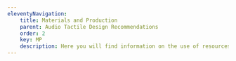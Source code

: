 ```yaml
---
eleventyNavigation:
    title: Materials and Production
    parent: Audio Tactile Design Recommendations
    order: 2
    key: MP
    description: Here you will find information on the use of resources (such as 3D printing) and the audio-tactile graphic design and manufacturing process. This category includes general, audio, 3D modeling and 3D printing recommendations.
---
```

